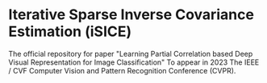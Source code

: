 # Iterative Sparse Inverse Covariance Estimation (iSICE)

The official repository for paper "Learning Partial Correlation based Deep Visual Representation for Image Classification" To appear in 2023 The IEEE / CVF Computer Vision and Pattern Recognition Conference (CVPR).

